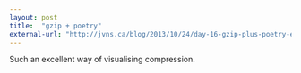 ```yaml
---
layout: post
title:  "gzip + poetry"
external-url: "http://jvns.ca/blog/2013/10/24/day-16-gzip-plus-poetry-equals-awesome/"
---
```


Such an excellent way of visualising compression.